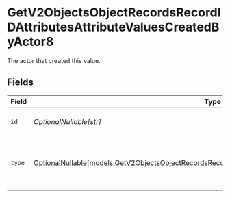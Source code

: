 # GetV2ObjectsObjectRecordsRecordIDAttributesAttributeValuesCreatedByActor8

The actor that created this value.


## Fields

| Field                                                                                                                                                                                                | Type                                                                                                                                                                                                 | Required                                                                                                                                                                                             | Description                                                                                                                                                                                          |
| ---------------------------------------------------------------------------------------------------------------------------------------------------------------------------------------------------- | ---------------------------------------------------------------------------------------------------------------------------------------------------------------------------------------------------- | ---------------------------------------------------------------------------------------------------------------------------------------------------------------------------------------------------- | ---------------------------------------------------------------------------------------------------------------------------------------------------------------------------------------------------- |
| `id`                                                                                                                                                                                                 | *OptionalNullable[str]*                                                                                                                                                                              | :heavy_minus_sign:                                                                                                                                                                                   | An ID to identify the actor.                                                                                                                                                                         |
| `type`                                                                                                                                                                                               | [OptionalNullable[models.GetV2ObjectsObjectRecordsRecordIDAttributesAttributeValuesCreatedByActorType8]](../models/getv2objectsobjectrecordsrecordidattributesattributevaluescreatedbyactortype8.md) | :heavy_minus_sign:                                                                                                                                                                                   | The type of actor. [Read more information on actor types here](/docs/actors).                                                                                                                        |